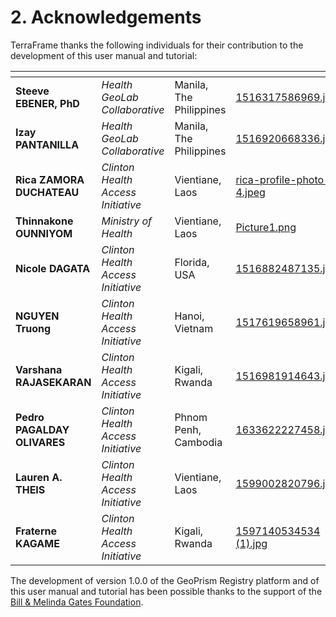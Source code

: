 # 2. Acknowledgements

TerraFrame thanks the following individuals for their contribution to the development of this user manual and tutorial:

<table data-view="cards"><thead><tr><th></th><th></th><th></th><th data-hidden data-card-cover data-type="files"></th></tr></thead><tbody><tr><td><strong>Steeve EBENER, PhD</strong></td><td><em>Health GeoLab Collaborative</em></td><td>Manila, The Philippines</td><td><a href="../../.gitbook/assets/1516317586969.jpg">1516317586969.jpg</a></td></tr><tr><td><strong>Izay PANTANILLA</strong></td><td><em>Health GeoLab Collaborative</em></td><td>Manila, The Philippines</td><td><a href="../../.gitbook/assets/1516920668336.jpg">1516920668336.jpg</a></td></tr><tr><td><strong>Rica ZAMORA DUCHATEAU</strong></td><td><em>Clinton Health Access Initiative</em></td><td>Vientiane, Laos</td><td><a href="../../.gitbook/assets/rica-profile-photo-4.jpeg">rica-profile-photo-4.jpeg</a></td></tr><tr><td><strong>Thinnakone OUNNIYOM</strong></td><td><em>Ministry of Health</em></td><td>Vientiane, Laos</td><td><a href="../../.gitbook/assets/Picture1.png">Picture1.png</a></td></tr><tr><td><strong>Nicole DAGATA</strong></td><td><em>Clinton Health Access Initiative</em></td><td>Florida, USA</td><td><a href="../../.gitbook/assets/1516882487135.jpg">1516882487135.jpg</a></td></tr><tr><td><strong>NGUYEN Truong</strong></td><td><em>Clinton Health Access Initiative</em></td><td>Hanoi, Vietnam</td><td><a href="../../.gitbook/assets/1517619658961.jpg">1517619658961.jpg</a></td></tr><tr><td><strong>Varshana RAJASEKARAN</strong></td><td><em>Clinton Health Access Initiative</em></td><td>Kigali, Rwanda</td><td><a href="../../.gitbook/assets/1516981914643.jpg">1516981914643.jpg</a></td></tr><tr><td><strong>Pedro PAGALDAY OLIVARES</strong></td><td><em>Clinton Health Access Initiative</em></td><td>Phnom Penh, Cambodia</td><td><a href="../../.gitbook/assets/1633622227458.jpg">1633622227458.jpg</a></td></tr><tr><td><strong>Lauren A. THEIS</strong></td><td><em>Clinton Health Access Initiative</em></td><td>Vientiane, Laos</td><td><a href="../../.gitbook/assets/1599002820796.jpg">1599002820796.jpg</a></td></tr><tr><td><strong>Fraterne KAGAME</strong></td><td><em>Clinton Health Access Initiative</em></td><td>Kigali, Rwanda</td><td><a href="../../.gitbook/assets/1597140534534 (1).jpg">1597140534534 (1).jpg</a></td></tr></tbody></table>

The development of version 1.0.0 of the GeoPrism Registry platform and of this user manual and tutorial has been possible thanks to the support of the [Bill & Melinda Gates Foundation](https://www.gatesfoundation.org/).
